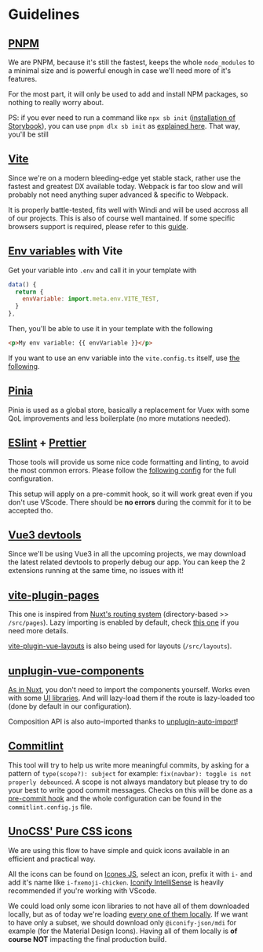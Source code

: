 # Guidelines

## [PNPM](https://pnpm.io/)

We are PNPM, because it's still the fastest, keeps the whole `node_modules` to a minimal size and is powerful enough in case we'll need more of it's features.

For the most part, it will only be used to add and install NPM packages, so nothing to really worry about.

PS: if you ever need to run a command like `npx sb init` ([installation of Storybook](https://storybook.js.org/docs/vue/get-started/install)), you can use `pnpm dlx sb init` as [explained here](https://pnpm.io/pnpx-cli). That way, you'll be still

## [Vite](https://vite.dev/docs/getting-started)

Since we're on a modern bleeding-edge yet stable stack, rather use the fastest and greatest DX available today. Webpack is far too slow and will probably not need anything super advanced & specific to Webpack.

It is properly battle-tested, fits well with Windi and will be used accross all of our projects. This is also of course well mantained. If some specific browsers support is required, please refer to this [guide](https://vitejs.dev/guide/#browser-support).

## [Env variables](https://vitejs.dev/guide/env-and-mode.html#env-variables) with Vite

Get your variable into `.env` and call it in your template with

```js
data() {
  return {
    envVariable: import.meta.env.VITE_TEST,
  }
},
```
Then, you'll be able to use it in your template with the following
```html
<p>My env variable: {{ envVariable }}</p>
```

If you want to use an env variable into the `vite.config.ts` itself, use [the following](https://stackoverflow.com/a/66389044/8816585).

## [Pinia](https://pinia.esm.dev/)

Pinia is used as a global store, basically a replacement for Vuex with some QoL improvements and less boilerplate (no more mutations needed).

## [ESlint](https://eslint.org/) + [Prettier](https://prettier.io/)

Those tools will provide us some nice code formatting and linting, to avoid the most common errors. Please follow the [following config](./vscode.md#how-to-setup-eslint-prettier) for the full configuration.

This setup will apply on a pre-commit hook, so it will work great even if you don't use VScode. There should be **no errors** during the commit for it to be accepted tho.

## [Vue3 devtools](https://chrome.google.com/webstore/detail/vuejs-devtools/ljjemllljcmogpfapbkkighbhhppjdbg)

Since we'll be using Vue3 in all the upcoming projects, we may download the latest related devtools to properly debug our app. You can keep the 2 extensions running at the same time, no issues with it!

## [vite-plugin-pages](https://github.com/hannoeru/vite-plugin-pages)

This one is inspired from [Nuxt's routing system](https://github.com/hannoeru/vite-plugin-pages#file-system-routing) (directory-based >> `/src/pages`). Lazy importing is enabled by default, check [this one](https://github.com/hannoeru/vite-plugin-pages#importmode) if you need more details.

[vite-plugin-vue-layouts](https://github.com/JohnCampionJr/vite-plugin-vue-layouts) is also being used for layouts (`/src/layouts`).

## [unplugin-vue-components](https://github.com/antfu/unplugin-vue-components)

[As in Nuxt](https://nuxtjs.org/tutorials/improve-your-developer-experience-with-nuxt-components/), you don't need to import the components yourself. Works even with some [UI libraries](https://github.com/antfu/unplugin-vue-components#importing-from-ui-libraries). And will lazy-load them if the route is lazy-loaded too (done by default in our configuration).

Composition API is also auto-imported thanks to [unplugin-auto-import](https://github.com/antfu/unplugin-auto-import)!

## [Commitlint](https://commitlint.js.org)

This tool will try to help us write more meaningful commits, by asking for a pattern of `type(scope?): subject` for example: `fix(navbar): toggle is not properly debounced`. A scope is not always mandatory but please try to do your best to write good commit messages. Checks on this will be done as a [pre-commit hook](/conventions/code_flow.html#pre-commit-hook) and the whole configuration can be found in the `commitlint.config.js` file.

## [UnoCSS' Pure CSS icons](https://github.com/antfu/unocss/tree/main/packages/preset-icons)

We are using this flow to have simple and quick icons available in an efficient and practical way.

All the icons can be found on [Icones JS](https://icones.js.org/), select an icon, prefix it with `i-` and add it's name like `i-fxemoji-chicken`. [Iconify IntelliSense](https://marketplace.visualstudio.com/items?itemName=antfu.iconify) is heavily recommended if you're working with VScode.

We could load only some icon libraries to not have all of them downloaded locally, but as of today we're loading [every one of them locally](https://github.com/antfu/unplugin-icons#icons-data). If we want to have only a subset, we should download only `@iconify-json/mdi` for example (for the Material Design Icons). Having all of them locally is **of course NOT** impacting the final production build.
